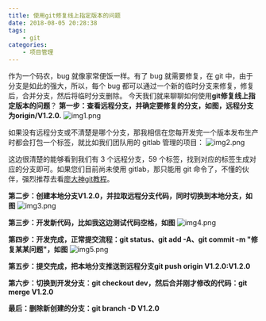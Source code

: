 ```yaml
---
title: 使用git修复线上指定版本的问题
date: 2018-08-05 20:28:38
tags: 
    - git
categories:
    - 项目管理
---
```


作为一个码农，bug 就像家常便饭一样。有了 bug 就需要修复，在 git 中，由于分支是如此的强大，所以，每个 bug 都可以通过一个新的临时分支来修复，修复后，合并分支，然后将临时分支删除。
今天我们就来聊聊如何使用**git修复线上指定版本的问题**？
**第一步：查看远程分支，并确定要修复的分支，如图，远程分支为origin/V1.2.0.**
![img1.png](/images/git-assign-version-fix/img1.png)


如果没有远程分支或不清楚是哪个分支，那我相信在您每开发完一个版本发布生产时都会打包一个标签，就比如我们团队用的 gitlab 管理的项目：
![img2.png](/images/git-assign-version-fix/img2.png)

这边很清楚的能够看到我们有 3 个远程分支，59 个标签，找到对应的标签生成对应的分支即可。如果您们目前尚未使用 gitlab，那只能用 git 命令了，不懂的伙伴，强烈推荐去看[廖大神git教程](https://www.liaoxuefeng.com/wiki/0013739516305929606dd18361248578c67b8067c8c017b000)。

**第二步：创建本地分支V1.2.0，并拉取远程分支代码，同时切换到本地分支，如图**
![img3.png](/images/git-assign-version-fix/img3.png)

**第三步：开发新代码，比如我这边测试代码空格，如图**
![img4.png](/images/git-assign-version-fix/img4.png)

**第四步：开发完成，正常提交流程：git status、git add -A、git commit -m "修复某某问题"，如图**
![img5.png](/images/git-assign-version-fix/img5.png)

**第五步：提交完成，把本地分支推送到远程分支git push origin V1.2.0:V1.2.0**

**第六步：切换到开发分支：git checkout dev，然后合并刚才修改的代码：git merge V1.2.0** 

**最后：删除新创建的分支：git branch -D V1.2.0** 
